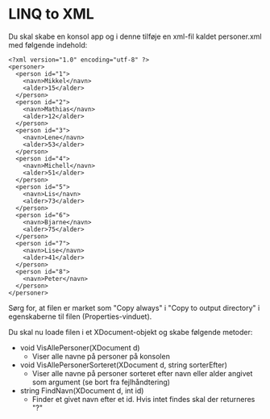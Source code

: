 ﻿# LINQ to XML

Du skal skabe en konsol app og i denne tilføje en xml-fil kaldet personer.xml med følgende indehold:

```
<?xml version="1.0" encoding="utf-8" ?>
<personer>
  <person id="1">
    <navn>Mikkel</navn>
    <alder>15</alder>
  </person>
  <person id="2">
    <navn>Mathias</navn>
    <alder>12</alder>
  </person>
  <person id="3">
    <navn>Lene</navn>
    <alder>53</alder>
  </person>
  <person id="4">
    <navn>Michell</navn>
    <alder>51</alder>
  </person>
  <person id="5">
    <navn>Lis</navn>
    <alder>73</alder>
  </person>
  <person id="6">
    <navn>Bjarne</navn>
    <alder>75</alder>
  </person>
  <person id="7">
    <navn>Lise</navn>
    <alder>41</alder>
  </person>
  <person id="8">
    <navn>Peter</navn>
  </person>
</personer>
```

Sørg for, at filen er market som "Copy always" i "Copy to output directory" i egenskaberne til filen (Properties-vinduet).

Du skal nu loade filen i et XDocument-objekt og skabe følgende metoder:

- void VisAllePersoner(XDocument d)
  - Viser alle navne på personer på konsolen
- void VisAllePersonerSorteret(XDocument d, string sorterEfter)
  - Viser alle navne på personer sorteret efter navn eller alder angivet som argument (se bort fra fejlhåndtering)
- string FindNavn(XDocument d, int id)
  - Finder et givet navn efter et id. Hvis intet findes skal der returneres "?"

